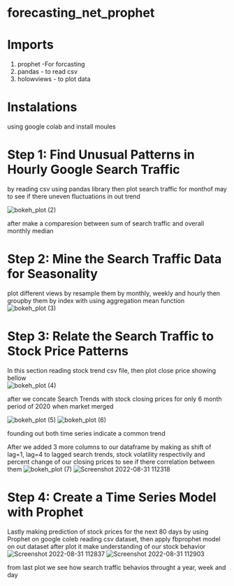# forecasting_net_prophet

# Imports
1. prophet  -For forcasting
2. pandas - to read csv
3. holowviews - to plot data

# Instalations 
using google colab and install moules 
# Step 1: Find Unusual Patterns in Hourly Google Search Traffic
by reading csv using pandas library then plot search traffic for monthof may to see if there uneven fluctuations in out trend 

![bokeh_plot (2)](https://user-images.githubusercontent.com/69637182/187725647-e9b1f31e-2804-4919-94b5-c7c4c6d1b43a.png)

after make a comparesion between sum of search traffic and overall monthly median 

# Step 2: Mine the Search Traffic Data for Seasonality

plot different views by resample them by monthly, weekly and hourly then groupby them by index with using aggregation mean function 
![bokeh_plot (3)](https://user-images.githubusercontent.com/69637182/187726618-b27f770d-1266-43a0-9a64-5b211558e1de.png)


# Step 3: Relate the Search Traffic to Stock Price Patterns
In this section reading stock trend csv file, then plot close price showing bellow  
![bokeh_plot (4)](https://user-images.githubusercontent.com/69637182/187727700-3414c835-7976-40ff-b0e2-5dc81f161eff.png)

after we concate Search Trends with stock closing prices for only 6 month period of 2020 when market merged 

![bokeh_plot (5)](https://user-images.githubusercontent.com/69637182/187728563-8cf4a3ea-7d78-42f3-b2c6-a0fd595db7ae.png)
![bokeh_plot (6)](https://user-images.githubusercontent.com/69637182/187728596-eec9f257-b611-4a3e-9a51-3f3d55c73bff.png)

founding out both time series indicate a common trend 

After we added 3 more columns to our dataframe by making as shift of lag=1, lag=4 to lagged search trends, stock volatility respectivily and percent change of our 
closing prices to see if there correlation between them 
![bokeh_plot (7)](https://user-images.githubusercontent.com/69637182/187729562-91045609-f583-4d58-8320-e7f82fb78222.png)
![Screenshot 2022-08-31 112318](https://user-images.githubusercontent.com/69637182/187729597-dd517331-d504-4575-9996-04a8d6ac12d6.png)


 # Step 4: Create a Time Series Model with Prophet
 
Lastly making prediction of stock prices for the next 80 days by using Prophet on google coleb
reading csv dataset, then apply fbprophet model on out dataset after plot it make understanding of our stock behavior
![Screenshot 2022-08-31 112837](https://user-images.githubusercontent.com/69637182/187730692-ba68f707-f877-4534-a202-8a9bdf3c139f.png)
![Screenshot 2022-08-31 112903](https://user-images.githubusercontent.com/69637182/187730875-06869767-d969-463b-9842-d8606884b70d.png)


from last plot we see how search traffic behavios throught a year, week and day


